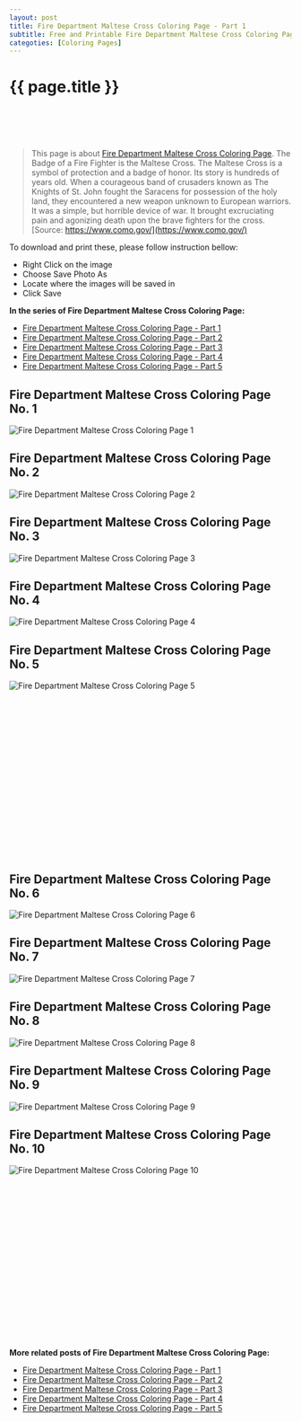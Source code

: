 ```yaml
---
layout: post
title: Fire Department Maltese Cross Coloring Page - Part 1
subtitle: Free and Printable Fire Department Maltese Cross Coloring Page - Part 1
categoties: [Coloring Pages]
---
```

{{ page.title }}
================
<script async src="//pagead2.googlesyndication.com/pagead/js/adsbygoogle.js"></script><!-- UnderTitleAds --> <ins class="adsbygoogle" style="display:inline-block;width:468px;height:60px" data-ad-client="ca-pub-6753140515841889" data-ad-slot="4010138290"></ins><script> (adsbygoogle = window.adsbygoogle || []).push({}); </script>

> This page is about [Fire Department Maltese Cross Coloring Page](https://freecoloringpages.github.io/). The Badge of a Fire Fighter is the Maltese Cross. The Maltese Cross is a symbol of protection and a badge of honor. Its story is hundreds of years old. When a courageous band of crusaders known as The Knights of St. John fought the Saracens for possession of the holy land, they encountered a new weapon unknown to European warriors. It was a simple, but horrible device of war. It brought excruciating pain and agonizing death upon the brave fighters for the cross. [Source: https://www.como.gov/](https://www.como.gov/)

To download and print these, please follow instruction bellow:
* Right Click on the image 
* Choose Save Photo As 
* Locate where the images will be saved in 
* Click Save

**In the series of Fire Department Maltese Cross Coloring Page:**

* [Fire Department Maltese Cross Coloring Page - Part 1](https://freecoloringpages.github.io/2017/12/05/Fire-Department-Maltese-Cross-Coloring-Page-part-1.html)
* [Fire Department Maltese Cross Coloring Page - Part 2](https://freecoloringpages.github.io/2017/12/05/Fire-Department-Maltese-Cross-Coloring-Page-part-2.html)
* [Fire Department Maltese Cross Coloring Page - Part 3](https://freecoloringpages.github.io/2017/12/05/Fire-Department-Maltese-Cross-Coloring-Page-part-3.html)
* [Fire Department Maltese Cross Coloring Page - Part 4](https://freecoloringpages.github.io/2017/12/05/Fire-Department-Maltese-Cross-Coloring-Page-part-4.html)
* [Fire Department Maltese Cross Coloring Page - Part 5](https://freecoloringpages.github.io/2017/12/05/Fire-Department-Maltese-Cross-Coloring-Page-part-5.html)

## Fire Department Maltese Cross Coloring Page No. 1
![Fire Department Maltese Cross Coloring Page 1](https://freecoloringpages.github.io/img3/Fire-Department-Maltese-Cross-Coloring-Page%20(1).jpg "Fire Department Maltese Cross Coloring Page 1")

## Fire Department Maltese Cross Coloring Page No. 2
![Fire Department Maltese Cross Coloring Page 2](https://freecoloringpages.github.io/img3/Fire-Department-Maltese-Cross-Coloring-Page%20(2).jpg "Fire Department Maltese Cross Coloring Page 2")

## Fire Department Maltese Cross Coloring Page No. 3
![Fire Department Maltese Cross Coloring Page 3](https://freecoloringpages.github.io/img3/Fire-Department-Maltese-Cross-Coloring-Page%20(3).jpg "Fire Department Maltese Cross Coloring Page 3")

## Fire Department Maltese Cross Coloring Page No. 4
![Fire Department Maltese Cross Coloring Page 4](https://freecoloringpages.github.io/img3/Fire-Department-Maltese-Cross-Coloring-Page%20(4).jpg "Fire Department Maltese Cross Coloring Page 4")

## Fire Department Maltese Cross Coloring Page No. 5
![Fire Department Maltese Cross Coloring Page 5](https://freecoloringpages.github.io/img3/Fire-Department-Maltese-Cross-Coloring-Page%20(5).jpg "Fire Department Maltese Cross Coloring Page 5")

<script async src="//pagead2.googlesyndication.com/pagead/js/adsbygoogle.js"></script><!-- Texxtonly --><ins class="adsbygoogle" style="display:inline-block;width:336px;height:280px" data-ad-client="ca-pub-6753140515841889" data-ad-slot="3207852233"></ins><script>(adsbygoogle = window.adsbygoogle || []).push({}); </script>

## Fire Department Maltese Cross Coloring Page No. 6
![Fire Department Maltese Cross Coloring Page 6](https://freecoloringpages.github.io/img3/Fire-Department-Maltese-Cross-Coloring-Page%20(6).jpg "Fire Department Maltese Cross Coloring Page 6")

## Fire Department Maltese Cross Coloring Page No. 7
![Fire Department Maltese Cross Coloring Page 7](https://freecoloringpages.github.io/img3/Fire-Department-Maltese-Cross-Coloring-Page%20(7).jpg "Fire Department Maltese Cross Coloring Page 7")

## Fire Department Maltese Cross Coloring Page No. 8
![Fire Department Maltese Cross Coloring Page 8](https://freecoloringpages.github.io/img3/Fire-Department-Maltese-Cross-Coloring-Page%20(8).jpg "Fire Department Maltese Cross Coloring Page 8")

## Fire Department Maltese Cross Coloring Page No. 9
![Fire Department Maltese Cross Coloring Page 9](https://freecoloringpages.github.io/img3/Fire-Department-Maltese-Cross-Coloring-Page%20(9).jpg "Fire Department Maltese Cross Coloring Page 9")

## Fire Department Maltese Cross Coloring Page No. 10
![Fire Department Maltese Cross Coloring Page 10](https://freecoloringpages.github.io/img3/Fire-Department-Maltese-Cross-Coloring-Page%20(10).jpg "Fire Department Maltese Cross Coloring Page 10")

<script async src="//pagead2.googlesyndication.com/pagead/js/adsbygoogle.js"></script><!-- Texxtonly --><ins class="adsbygoogle" style="display:inline-block;width:336px;height:280px" data-ad-client="ca-pub-6753140515841889" data-ad-slot="3207852233"></ins><script>(adsbygoogle = window.adsbygoogle || []).push({}); </script>

**More related posts of Fire Department Maltese Cross Coloring Page:**

* [Fire Department Maltese Cross Coloring Page - Part 1](https://freecoloringpages.github.io/2017/12/05/Fire-Department-Maltese-Cross-Coloring-Page-part-1.html)
* [Fire Department Maltese Cross Coloring Page - Part 2](https://freecoloringpages.github.io/2017/12/05/Fire-Department-Maltese-Cross-Coloring-Page-part-2.html)
* [Fire Department Maltese Cross Coloring Page - Part 3](https://freecoloringpages.github.io/2017/12/05/Fire-Department-Maltese-Cross-Coloring-Page-part-3.html)
* [Fire Department Maltese Cross Coloring Page - Part 4](https://freecoloringpages.github.io/2017/12/05/Fire-Department-Maltese-Cross-Coloring-Page-part-4.html)
* [Fire Department Maltese Cross Coloring Page - Part 5](https://freecoloringpages.github.io/2017/12/05/Fire-Department-Maltese-Cross-Coloring-Page-part-5.html)

